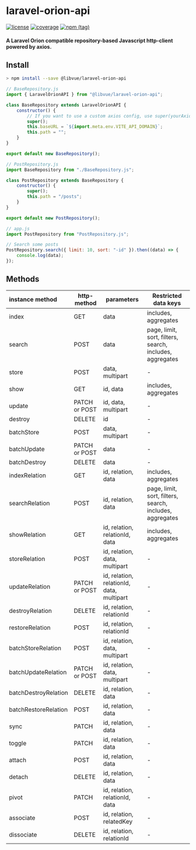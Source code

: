 # laravel-orion-api

[![license](https://img.shields.io/badge/license-MIT-blue)](https://img.shields.io/badge/license-MIT-blue)
[![coverage](https://img.shields.io/badge/coverage-98.78%25-green)](https://img.shields.io/badge/coverage-98.78%25-blue)
[![npm (tag)](https://img.shields.io/npm/v/@libvue/laravel-orion-api/latest?label=npm%20package)](https://badge.fury.io/js/@libvue%2Flaravel-orion-api)

#### A Laravel Orion compatible repository-based Javascript http-client powered by axios.

## Install

```bash
> npm install --save @libvue/laravel-orion-api
```

```js
// BaseRepository.js
import { LaravelOrionAPI } from "@libvue/laravel-orion-api";

class BaseRepository extends LaravelOrionAPI {
    constructor() {
        // If you want to use a custom axios config, use super(yourAxiosConfig), else just use super()
        super();
        this.baseURL = `${import.meta.env.VITE_API_DOMAIN}`;
        this.path = "";
    }
}

export default new BaseRepository();
```

```js
// PostRepository.js
import BaseRepository from "./BaseRepository.js";

class PostRepository extends BaseRepository {
    constructor() {
        super();
        this.path = "/posts";
    }
}

export default new PostRepository();
```

```js
// app.js
import PostRepository from "PostRepository.js";

// Search some posts
PostRepository.search({ limit: 10, sort: "-id" }).then((data) => {
    console.log(data);
});
```

## Methods

| **instance method**  | **http-method** | **parameters**                            | Restricted data keys                                     |
|:---------------------|-----------------|-------------------------------------------|----------------------------------------------------------|
| index                | GET             | data                                      | includes, aggregates                                     |
| search               | POST            | data                                      | page, limit, sort, filters, search, includes, aggregates |
| store                | POST            | data, multipart                           | -                                                        |
| show                 | GET             | id, data                                  | includes, aggregates                                     |
| update               | PATCH or POST   | id, data, multipart                       | -                                                        |
| destroy              | DELETE          | id                                        | -                                                        |
| batchStore           | POST            | data, multipart                           | -                                                        |
| batchUpdate          | PATCH or POST   | data                                      | -                                                        |
| batchDestroy         | DELETE          | data                                      | -                                                        |
| indexRelation        | GET             | id, relation, data                        | includes, aggregates                                     |
| searchRelation       | POST            | id, relation, data                        | page, limit, sort, filters, search, includes, aggregates |
| showRelation         | GET             | id, relation, relationId, data            | includes, aggregates                                     |
| storeRelation        | POST            | id, relation, data, multipart             | -                                                        |
| updateRelation       | PATCH or POST   | id, relation, relationId, data, multipart | -                                                        |
| destroyRelation      | DELETE          | id, relation, relationId                  | -                                                        |
| restoreRelation      | POST            | id, relation, relationId                  | -                                                        |
| batchStoreRelation   | POST            | id, relation, data, multipart             | -                                                        |
| batchUpdateRelation  | PATCH or POST   | id, relation, data, multipart             | -                                                        |
| batchDestroyRelation | DELETE          | id, relation, data                        | -                                                        |
| batchRestoreRelation | POST            | id, relation, data                        | -                                                        |
| sync                 | PATCH           | id, relation, data                        | -                                                        |
| toggle               | PATCH           | id, relation, data                        | -                                                        |
| attach               | POST            | id, relation, data                        | -                                                        |
| detach               | DELETE          | id, relation, data                        | -                                                        |
| pivot                | PATCH           | id, relation, relationId, data            | -                                                        |
| associate            | POST            | id, relation, relatedKey                  | -                                                        |
| dissociate           | DELETE          | id, relation, relationId                  | -                                                        |
